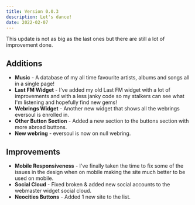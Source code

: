 ```yaml
---
title: Version 0.0.3
description: Let's dance!
date: 2022-02-07
---
```


This update is not as big as the last ones but there are still a lot of improvement done.

## Additions

- **Music** - A database of my all time favourite artists, albums and songs all in a single page!
- **Last FM Widget** - I've added my old Last FM widget with a lot of improvements and with a less janky code so my stalkers can see what I'm listening and hopefully find new gems!
- **Webrings Widget** - Another new widget that shows all the webrings eversoul is enrolled in.
- **Other Button Section** - Added a new section to the buttons section with more abroad buttons.
- **New webring** - eversoul is now on null webring.

## Improvements

- **Mobile Responsiveness** - I've finally taken the time to fix some of the issues in the design when on mobile making the site much better to be used on mobile.
- **Social Cloud** - Fixed broken & added new social accounts to the webmaster widget social cloud.
- **Neocities Buttons** - Added 1 new site to the list.
